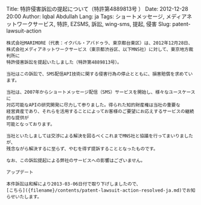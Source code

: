 Title: 特許侵害訴訟の提起について（特許第4889813号 ）
Date: 2012-12-28 20:00
Author: Iqbal Abdullah
Lang: ja
Tags: ショートメッセージ, メディアネットワークサービス, 特許, EZSMS, 訴訟, wing-sms, 提起, 侵害
Slug: patent-lawsuit-action

    株式会社MARIMORE（代表：イクバル・アバドゥラ、東京都台東区）は、2012年12月28日、
    株式会社メディアネットワークサービス（東京都渋谷区、以下MNS社）に対して、東京地方裁判所に
    特許侵害訴訟を提起いたしました（特許第4889813号）。

    当社はこの訴訟で、SMS配信API技術に関する侵害行為の停止とともに、損害賠償を求めています。

    当社は、2007年からショートメッセージ配信（SMS）サービスを開始し、様々なユースケースに
    対応可能なAPIの研究開発に尽力して参りました。得られた知的財産権は当社の重要な
    経営資産であり、それらを活用することによってお客様のご要望にお応えするサービスの継続的な提供が
    可能となっております。

    当社といたしましては交渉による解決を図るべくこれまでMNS社と協議を行ってまいりましたが、
    残念ながら解決するに至らず、やむを得ず提訴することとなったものです。

    なお、この訴訟提起による弊社のサービスへの影響はございません。

    アップデート

    本件訴訟は和解により2013-03-06日付で取り下げしましたので、
    [こちら]({filename}/contents/patent-lawsuit-action-resolved-ja.md)でお知らせいたします。
